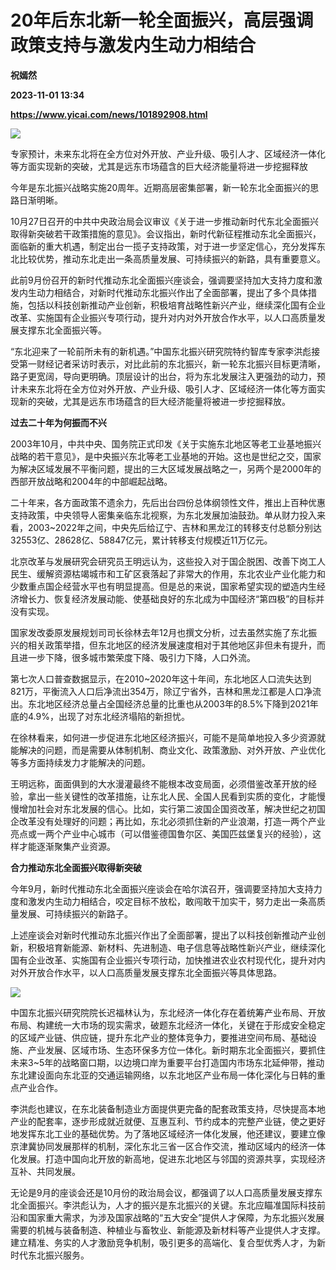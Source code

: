 # 20年后东北新一轮全面振兴，高层强调政策支持与激发内生动力相结合
**祝嫣然**

**2023-11-01 13:34**

**https://www.yicai.com/news/101892908.html**

![](https://imgcdn.yicai.com/uppics/slides/2023/11/f9096ebdc41e8d72fec511a650c691e4.jpg)

专家预计，未来东北将在全方位对外开放、产业升级、吸引人才、区域经济一体化等方面实现新的突破，尤其是远东市场蕴含的巨大经济能量将进一步挖掘释放

今年是东北振兴战略实施20周年。近期高层密集部署，新一轮东北全面振兴的思路日渐明晰。

10月27日召开的中共中央政治局会议审议《关于进一步推动新时代东北全面振兴取得新突破若干政策措施的意见》。会议指出，新时代新征程推动东北全面振兴，面临新的重大机遇，制定出台一揽子支持政策，对于进一步坚定信心，充分发挥东北比较优势，推动东北走出一条高质量发展、可持续振兴的新路，具有重要意义。

此前9月份召开的新时代推动东北全面振兴座谈会，强调要坚持加大支持力度和激发内生动力相结合，对新时代推动东北振兴作出了全面部署，提出了多个具体措施，包括以科技创新推动产业创新，积极培育战略性新兴产业，继续深化国有企业改革、实施国有企业振兴专项行动，提升对内对外开放合作水平，以人口高质量发展支撑东北全面振兴等。

“东北迎来了一轮前所未有的新机遇。”中国东北振兴研究院特约智库专家李洪彪接受第一财经记者采访时表示，对比此前的东北振兴，新一轮东北振兴目标更清晰，路子更宽阔，导向更明确。顶层设计的出台，将为东北发展注入更强劲的动力，预计未来东北将在全方位对外开放、产业升级、吸引人才、区域经济一体化等方面实现新的突破，尤其是远东市场蕴含的巨大经济能量将被进一步挖掘释放。

**过去二十年为何振而不兴**

2003年10月，中共中央、国务院正式印发《关于实施东北地区等老工业基地振兴战略的若干意见》，是中央振兴东北等老工业基地的开始。这也是世纪之交，国家为解决区域发展不平衡问题，提出的三大区域发展战略之一，另两个是2000年的西部开放战略和2004年的中部崛起战略。

二十年来，各方面政策不遗余力，先后出台四份总体纲领性文件，推出上百种优惠支持政策，中央领导人密集亲临东北视察，为东北发展加油鼓劲。单从财力投入来看，2003~2022年之间，中央先后给辽宁、吉林和黑龙江的转移支付总额分别达32553亿、28628亿、58847亿元，累计转移支付规模近11万亿元。

北京改革与发展研究会研究员王明远认为，这些投入对于国企脱困、改善下岗工人民生、缓解资源枯竭城市和工矿区衰落起了非常大的作用，东北农业产业化能力和少数重点国企经营水平也有明显提高。但是总的来说，国家希望实现的塑造内生经济增长力、恢复经济发展动能、使基础良好的东北成为中国经济“第四极”的目标并没有实现。

国家发改委原发展规划司司长徐林去年12月也撰文分析，过去虽然实施了东北振兴的相关政策举措，但东北地区的经济发展速度相对于其他地区非但未有提升，而且进一步下降，很多城市繁荣度下降、吸引力下降，人口外流。

第七次人口普查数据显示，在2010~2020年这十年间，东北地区人口流失达到821万，平衡流入人口后净流出354万，除辽宁省外，吉林和黑龙江都是人口净流出。东北地区经济总量占全国经济总量的比重也从2003年的8.5%下降到2021年底的4.9%，出现了对东北经济塌陷的新担忧。

在徐林看来，如何进一步促进东北地区经济振兴，可能不是简单地投入多少资源就能解决的问题，而是需要从体制机制、商业文化、政策激励、对外开放、产业优化等多方面持续发力才能解决的问题。

王明远称，面面俱到的大水漫灌最终不能根本改变局面，必须借鉴改革开放的经验，拿出一些关键性的改革措施，让东北人民、全国人民看到实质的变化，才能慢慢增加社会对东北发展的信心。比如，实行第二波国企国资改革，解决世纪之初国企改革没有处理好的问题；再比如，东北必须抓住新的产业浪潮，打造一两个产业亮点或一两个产业中心城市（可以借鉴德国鲁尔区、美国匹兹堡复兴的经验），这样才能逐渐聚集产业资源。

**合力推动东北全面振兴取得新突破**

今年9月，新时代推动东北全面振兴座谈会在哈尔滨召开，强调要坚持加大支持力度和激发内生动力相结合，咬定目标不放松，敢闯敢干加实干，努力走出一条高质量发展、可持续振兴的新路子。

上述座谈会对新时代推动东北振兴作出了全面部署，提出了以科技创新推动产业创新，积极培育新能源、新材料、先进制造、电子信息等战略性新兴产业，继续深化国有企业改革、实施国有企业振兴专项行动，加快推进农业农村现代化，提升对内对外开放合作水平，以人口高质量发展支撑东北全面振兴等具体思路。

![](https://imgcdn.yicai.com/uppics/images/2023/11/fe9233738d1fa89660839f585f72c537.jpg)

中国东北振兴研究院院长迟福林认为，东北经济一体化存在着统筹产业布局、开放布局、构建统一大市场的现实需求，破题东北经济一体化，关键在于形成安全稳定的区域产业链、供应链，提升东北产业的整体竞争力，要推进空间布局、基础设施、产业发展、区域市场、生态环保多方位一体化。新时期东北全面振兴，要抓住未来3~5年的战略窗口期，以边境口岸为重要平台打造国内市场东北延伸带，推动东北建设面向东北亚的交通运输网络，以东北地区产业布局一体化深化与日韩的重点产业合作。

李洪彪也建议，在东北装备制造业方面提供更完备的配套政策支持，尽快提高本地产业的配套率，逐步形成就近就便、互惠互利、节约成本的完整产业链，使之更好地发挥东北工业的基础优势。为了落地区域经济一体化发展，他还建议，要建立像京津冀协同发展那样的机制，深化东北三省一区合作交流，推动区域内的经济一体化发展。打造中国向北开放的新高地，促进东北地区与邻国的资源共享，实现经济互补、共同发展。

无论是9月的座谈会还是10月份的政治局会议，都强调了以人口高质量发展支撑东北全面振兴。李洪彪认为，人才的振兴是东北振兴的关键。东北应瞄准国际科技前沿和国家重大需求，为涉及国家战略的“五大安全”提供人才保障，为东北振兴发展需要的机械与装备制造、种植业与畜牧业、新能源及新材料等产业提供人才支撑。建立精准、务实的人才激励竞争机制，吸引更多的高端化、复合型优秀人才，为新时代东北振兴服务。
